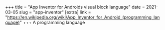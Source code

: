 +++
title = "App Inventor for Androids visual block language"
date = 2021-03-05
slug = "app-inventor"
[extra]
link = "https://en.wikipedia.org/wiki/App_Inventor_for_Android_(programming_language)"
+++
A programming language

